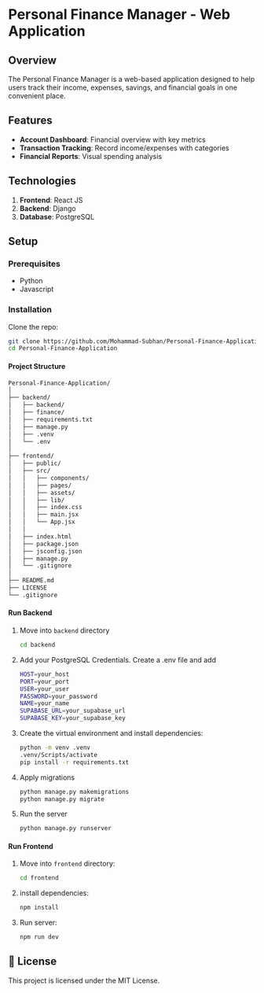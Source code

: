 # Personal Finance Manager - Web Application

## Overview

The Personal Finance Manager is a web-based application designed to help users track their income, expenses, savings, and financial goals in one convenient place.

## Features

- **Account Dashboard**: Financial overview with key metrics
- **Transaction Tracking**: Record income/expenses with categories
- **Financial Reports**: Visual spending analysis

## Technologies

1. **Frontend**: React JS
2. **Backend**: Django
3. **Database**: PostgreSQL

## Setup

### Prerequisites
- Python
- Javascript

### Installation
Clone the repo:

```bash
git clone https://github.com/Mohammad-Subhan/Personal-Finance-Application.git
cd Personal-Finance-Application
```

#### Project Structure

```bash
Personal-Finance-Application/
│
├── backend/
│   ├── backend/
│   ├── finance/
│   ├── requirements.txt
│   ├── manage.py
│   ├── .venv
│   └── .env
│
├── frontend/
│   ├── public/
│   ├── src/
│   │   ├── components/
│   │   ├── pages/
│   │   ├── assets/
│   │   ├── lib/
│   │   ├── index.css
│   │   ├── main.jsx
│   │   └── App.jsx
│   │
│   ├── index.html
│   ├── package.json
│   ├── jsconfig.json
│   ├── manage.py
│   └── .gitignore
│
├── README.md
├── LICENSE
└── .gitignore
```

#### Run Backend

1. Move into `backend` directory
    ```bash
    cd backend
    ```

2. Add your PostgreSQL Credentials. Create a .env file and add
    ```bash
    HOST=your_host
    PORT=your_port
    USER=your_user
    PASSWORD=your_password
    NAME=your_name
    SUPABASE_URL=your_supabase_url
    SUPABASE_KEY=your_supabase_key
    ```

3. Create the virtual environment and install dependencies:
    ```bash
    python -m venv .venv
    .venv/Scripts/activate
    pip install -r requirements.txt
    ```

4. Apply migrations
    ```bash
    python manage.py makemigrations
    python manage.py migrate
    ```

4. Run the server
    ```bash
    python manage.py runserver
    ```

#### Run Frontend

1. Move into `frontend` directory:
    ```bash
    cd frontend
    ```

2. install dependencies:
    ```bash
    npm install
    ```

3. Run server:
    ```bash
    npm run dev
    ```


## 📄 License
This project is licensed under the MIT License.